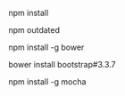 npm install
<!-- 根据package.json进行npm依赖包的安装 -->

npm outdated
<!-- 检查包的版本 -->

npm install -g bower
<!-- 最新版的bootstrap 4跟廖老师写好的html好像有点不兼容，显示有问题。可以用bower安装对应版本bootstrap 3.3.7 -->

bower install bootstrap#3.3.7
<!-- bower是一个css/js/fonts这些东西的包管理器 -->

<!-- 注意，很多文章会让你用命令npm install -g mocha把mocha安装到全局module中。这是不需要的。尽量不要安装全局模块，因为全局模块会影响到所有Node.js的工程。 -->
npm install -g mocha